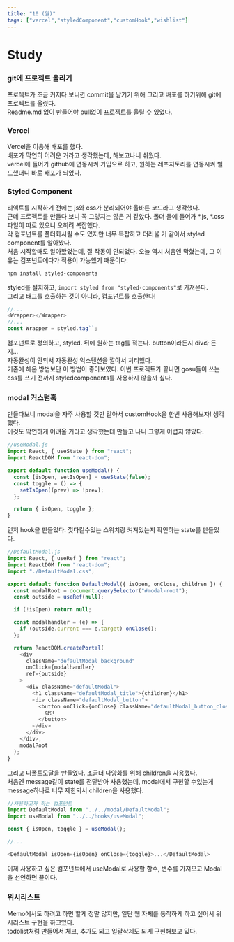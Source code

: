 ```yaml
---
title: "10 (월)"
tags: ["vercel","styledComponent","customHook","wishlist"]
---
```

# Study
### git에 프로젝트 올리기
프로젝트가 조금 커지다 보니깐 commit을 남기기 위해 그리고 배포를 하기위해 git에 프로젝트를 올렸다.   
Readme.md 없이 만들어야 pull없이 프로젝트를 올릴 수 있었다.
### Vercel
Vercel을 이용해 배포를 했다.   
배포가 막연히 어려운 거라고 생각했는데, 해보고나니 쉬웠다.   
vercel에 들어가 github에 연동시켜 가입으르 하고, 원하는 레포지토리를 연동시켜 빌드했더니 바로 배포가 되었다.
### Styled Component
리액트를 시작하기 전에는 js와 css가 분리되어야 올바른 코드라고 생각했다.   
근데 프로젝트를 만들다 보니 꼭 그렇지는 않은 거 같았다. 폴더 들에 들어가 *.js, *.css 파일이 따로 있으니 오히려 복잡했다.   
각 컴포넌트를 폴더화시킬 수도 있지만 너무 복잡하고 더러울 거 같아서 styled component를 알아봤다.    
처음 시작할때도 알아봤었는데, 잘 작동이 안되었다. 오늘 역시 처음엔 막혔는데, 그 이유는 컴포넌트에다가 적용이 가능했기 때문이다.    
```
npm install styled-components
```
styled를 설치하고, `import styled from "styled-components"`로 가져온다.   
그리고 태그를 호출하는 것이 아니라, 컴포넌트를 호출한다!
```js
//...
<Wrapper></Wrapper>
//...
const Wrapper = styled.tag``;
```
컴포넌트로 정의하고, styled. 뒤에 원하는 tag를 적는다. button이라든지 div라 든지...   
자동완성이 안되서 자동완성 익스텐션을 깔아서 처리했다.   
기존에 해온 방법보단 이 방법이 좋아보였다. 이번 프로젝트가 끝나면 gosu들이 쓰는 css를 쓰기 전까지 styledcomponents를 사용하지 않을까 싶다.
### modal 커스텀훅
만들다보니 modal을 자주 사용할 것만 같아서 customHook을 한번 사용해보자! 생각했다.   
이것도 막연하게 어려울 거라고 생각했는데 만들고 나니 그렇게 어렵지 않았다.   
```js
//useModal.js
import React, { useState } from "react";
import ReactDOM from "react-dom";

export default function useModal() {
  const [isOpen, setIsOpen] = useState(false);
  const toggle = () => {
    setIsOpen((prev) => !prev);
  };

  return { isOpen, toggle };
}
```
먼저 hook을 만들었다. 껏다킬수있는 스위치랑 켜져있는지 확인하는 state를 만들었다.
```js
//DefaultModal.js
import React, { useRef } from "react";
import ReactDOM from "react-dom";
import "./DefaultModal.css";

export default function DefaultModal({ isOpen, onClose, children }) {
  const modalRoot = document.querySelector("#modal-root");
  const outside = useRef(null);

  if (!isOpen) return null;

  const modalhandler = (e) => {
    if (outside.current === e.target) onClose();
  };

  return ReactDOM.createPortal(
    <div
      className="defaultModal_background"
      onClick={modalhandler}
      ref={outside}
    >
      <div className="defaultModal">
        <h1 className="defaultModal_title">{children}</h1>
        <div className="defaultModal_button">
          <button onClick={onClose} className="defaultModal_button_close">
            확인
          </button>
        </div>
      </div>
    </div>,
    modalRoot
  );
}
```
그리고 디폴트모달을 만들었다. 조금더 다양화를 위해 children을 사용했다.   
처음엔 message같이 state를 전달받아 사용했는데, modal에서 구현할 수있는게 message하나로 너무 제한되서 children을 사용했다.
```js
//사용하고자 하는 컴포넌트
import DefaultModal from "../../modal/DefaultModal";
import useModal from "../../hooks/useModal";

const { isOpen, toggle } = useModal();

//...

<DefaultModal isOpen={isOpen} onClose={toggle}>...</DefaultModal>
```
이제 사용하고 싶은 컴포넌트에서 useModal로 사용할 함수, 변수를 가져오고 Modal을 선언하면 끝이다.
### 위시리스트
Memo에서도 하려고 하면 할게 정말 많지만, 일단 웹 자체를 동작하게 하고 싶어서 위시리스트 구현을 하고있다.   
todolist처럼 만들어서 체크, 추가도 되고 일괄삭제도 되게 구현해보고 있다.